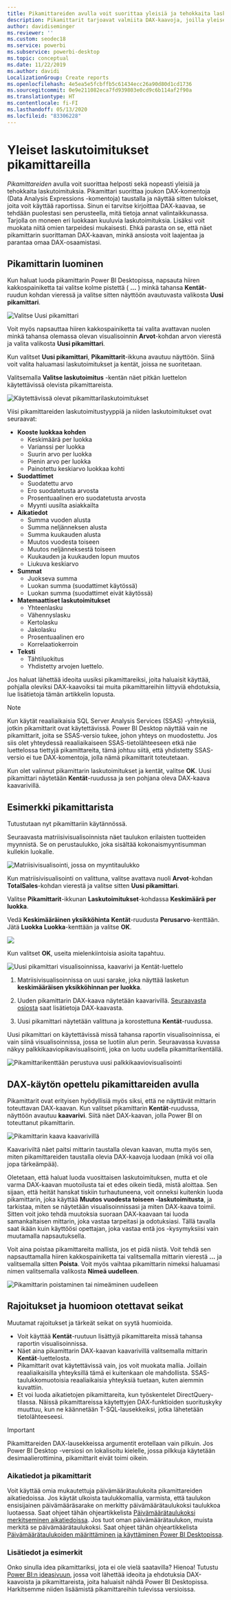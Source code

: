 ```yaml
---
title: Pikamittareiden avulla voit suorittaa yleisiä ja tehokkaita laskutoimituksia
description: Pikamittarit tarjoavat valmiita DAX-kaavoja, joilla yleiset laskutoimitukset onnistuvat nopeasti.
author: davidiseminger
ms.reviewer: ''
ms.custom: seodec18
ms.service: powerbi
ms.subservice: powerbi-desktop
ms.topic: conceptual
ms.date: 11/22/2019
ms.author: davidi
LocalizationGroup: Create reports
ms.openlocfilehash: 4e5ea5e5fcbffb5c61434ecc26a90d80d1cd1736
ms.sourcegitcommit: 0e9e211082eca7fd939803e0cd9c6b114af2f90a
ms.translationtype: HT
ms.contentlocale: fi-FI
ms.lasthandoff: 05/13/2020
ms.locfileid: "83306228"
---
```

# <a name="use-quick-measures-for-common-calculations"></a>Yleiset laskutoimitukset pikamittareilla
*Pikamittareiden* avulla voit suorittaa helposti sekä nopeasti yleisiä ja tehokkaita laskutoimituksia. Pikamittari suorittaa joukon DAX-komentoja (Data Analysis Expressions -komentoja) taustalla ja näyttää sitten tulokset, joita voit käyttää raportissa. Sinun ei tarvitse kirjoittaa DAX-kaavaa, se tehdään puolestasi sen perusteella, mitä tietoja annat valintaikkunassa. Tarjolla on moneen eri luokkaan kuuluvia laskutoimituksia. Lisäksi voit muokata niitä omien tarpeidesi mukaisesti. Ehkä parasta on se, että näet pikamittarin suorittaman DAX-kaavan, minkä ansiosta voit laajentaa ja parantaa omaa DAX-osaamistasi.

## <a name="create-a-quick-measure"></a>Pikamittarin luominen

Kun haluat luoda pikamittarin Power BI Desktopissa, napsauta hiiren kakkospainiketta tai valitse kolme pistettä ( **...** ) minkä tahansa **Kentät**-ruudun kohdan vieressä ja valitse sitten näyttöön avautuvasta valikosta **Uusi pikamittari**. 

![Valitse Uusi pikamittari](media/desktop-quick-measures/quick-measures_01.png)

Voit myös napsauttaa hiiren kakkospainiketta tai valita avattavan nuolen minkä tahansa olemassa olevan visualisoinnin **Arvot**-kohdan arvon vierestä ja valita valikosta **Uusi pikamittari**. 

Kun valitset **Uusi pikamittari**, **Pikamittarit**-ikkuna avautuu näyttöön. Siinä voit valita haluamasi laskutoimitukset ja kentät, joissa ne suoritetaan. 

Valitsemalla **Valitse laskutoimitus** -kentän näet pitkän luettelon käytettävissä olevista pikamittareista. 

![Käytettävissä olevat pikamittarilaskutoimitukset](media/desktop-quick-measures/quick-measures_04.png)

Viisi pikamittareiden laskutoimitustyyppiä ja niiden laskutoimitukset ovat seuraavat:

* **Kooste luokkaa kohden**
  * Keskimäärä per luokka
  * Varianssi per luokka
  * Suurin arvo per luokka
  * Pienin arvo per luokka
  * Painotettu keskiarvo luokkaa kohti
* **Suodattimet**
  * Suodatettu arvo
  * Ero suodatetusta arvosta
  * Prosentuaalinen ero suodatetusta arvosta
  * Myynti uusilta asiakkailta
* **Aikatiedot**
  * Summa vuoden alusta
  * Summa neljänneksen alusta
  * Summa kuukauden alusta
  * Muutos vuodesta toiseen
  * Muutos neljänneksestä toiseen
  * Kuukauden ja kuukauden lopun muutos
  * Liukuva keskiarvo
* **Summat**
  * Juokseva summa
  * Luokan summa (suodattimet käytössä)
  * Luokan summa (suodattimet eivät käytössä)
* **Matemaattiset laskutoimitukset**
  * Yhteenlasku
  * Vähennyslasku
  * Kertolasku
  * Jakolasku
  * Prosentuaalinen ero
  * Korrelaatiokerroin
* **Teksti**
  * Tähtiluokitus
  * Yhdistetty arvojen luettelo.

Jos haluat lähettää ideoita uusiksi pikamittareiksi, joita haluaisit käyttää, pohjalla oleviksi DAX-kaavoiksi tai muita pikamittareihin liittyviä ehdotuksia, lue lisätietoja tämän artikkelin lopusta.

> [!NOTE]
> Kun käytät reaaliaikaisia SQL Server Analysis Services (SSAS) -yhteyksiä, jotkin pikamittarit ovat käytettävissä. Power BI Desktop näyttää vain ne pikamittarit, joita se SSAS-versio tukee, johon yhteys on muodostettu. Jos siis olet yhteydessä reaaliaikaiseen SSAS-tietolähteeseen etkä näe luettelossa tiettyjä pikamittareita, tämä johtuu siitä, että yhdistetty SSAS-versio ei tue DAX-komentoja, jolla nämä pikamittarit toteutetaan.

Kun olet valinnut pikamittarin laskutoimitukset ja kentät, valitse **OK**. Uusi pikamittari näytetään **Kentät**-ruudussa ja sen pohjana oleva DAX-kaava kaavarivillä. 

## <a name="quick-measure-example"></a>Esimerkki pikamittarista
Tutustutaan nyt pikamittariin käytännössä.

Seuraavasta matriisivisualisoinnista näet taulukon erilaisten tuotteiden myynnistä. Se on perustaulukko, joka sisältää kokonaismyyntisumman kullekin luokalle.

![Matriisivisualisointi, jossa on myyntitaulukko](media/desktop-quick-measures/quick-measures_05.png)

Kun matriisivisualisointi on valittuna, valitse avattava nuoli **Arvot**-kohdan **TotalSales**-kohdan vierestä ja valitse sitten **Uusi pikamittari**. 

Valitse **Pikamittarit**-ikkunan **Laskutoimitukset**-kohdassa **Keskimäärä per luokka**. 

Vedä **Keskimääräinen yksikköhinta** **Kentät**-ruudusta **Perusarvo**-kenttään. Jätä **Luokka** **Luokka**-kenttään ja valitse **OK**. 

![](media/desktop-quick-measures/quick-measures_06.png)

Kun valitset **OK**, useita mielenkiintoisia asioita tapahtuu.

![Uusi pikamittari visualisoinnissa, kaavarivi ja Kentät-luettelo](media/desktop-quick-measures/quick-measures_07.png)

1. Matriisivisualisoinnissa on uusi sarake, joka näyttää lasketun **keskimääräisen yksikköhinnan per luokka**.
   
2. Uuden pikamittarin DAX-kaava näytetään kaavarivillä. [Seuraavasta osiosta](#learn-dax-by-using-quick-measures) saat lisätietoja DAX-kaavasta.
   
3. Uusi pikamittari näytetään valittuna ja korostettuna **Kentät**-ruudussa. 

Uusi pikamittari on käytettävissä missä tahansa raportin visualisoinnissa, ei vain siinä visualisoinnissa, jossa se luotiin alun perin. Seuraavassa kuvassa näkyy palkkikaaviopikavisualisointi, joka on luotu uudella pikamittarikentällä.

![Pikamittarikenttään perustuva uusi palkkikaaviovisualisointi](media/desktop-quick-measures/quick-measures_09.png)

## <a name="learn-dax-by-using-quick-measures"></a>DAX-käytön opettelu pikamittareiden avulla
Pikamittarit ovat erityisen hyödyllisiä myös siksi, että ne näyttävät mittarin toteuttavan DAX-kaavan. Kun valitset pikamittarin **Kentät**-ruudussa, näyttöön avautuu **kaavarivi**. Siitä näet DAX-kaavan, jolla Power BI on toteuttanut pikamittarin.

![Pikamittarin kaava kaavarivillä](media/desktop-quick-measures/quick-measures_10.png)

Kaavariviltä näet paitsi mittarin taustalla olevan kaavan, mutta myös sen, miten pikamittareiden taustalla olevia DAX-kaavoja luodaan (mikä voi olla jopa tärkeämpää).

Oletetaan, että haluat luoda vuosittaisen laskutoimituksen, mutta et ole varma DAX-kaavan muotoilusta tai et edes oikein tiedä, mistä aloittaa. Sen sijaan, että heität hanskat tiskiin turhautuneena, voit onneksi kuitenkin luoda pikamittarin, joka käyttää **Muutos vuodesta toiseen -laskutoimitusta**, ja tarkistaa, miten se näytetään visualisoinnissasi ja miten DAX-kaava toimii. Sitten voit joko tehdä muutoksia suoraan DAX-kaavaan tai luoda samankaltaisen mittarin, joka vastaa tarpeitasi ja odotuksiasi. Tällä tavalla saat ikään kuin käyttöösi opettajan, joka vastaa entä jos -kysymyksiisi vain muutamalla napsautuksella. 

Voit aina poistaa pikamittareita mallista, jos et pidä niistä. Voit tehdä sen napsauttamalla hiiren kakkospainiketta tai valitsemalla mittarin vierestä **...** ja valitsemalla sitten **Poista**. Voit myös vaihtaa pikamittarin nimeksi haluamasi nimen valitsemalla valikosta **Nimeä uudelleen**. 

![Pikamittarin poistaminen tai nimeäminen uudelleen](media/desktop-quick-measures/quick-measures_11.png)

## <a name="limitations-and-considerations"></a>Rajoitukset ja huomioon otettavat seikat
Muutamat rajoitukset ja tärkeät seikat on syytä huomioida.

- Voit käyttää **Kentät**-ruutuun lisättyjä pikamittareita missä tahansa raportin visualisoinnissa.
- Näet aina pikamittarin DAX-kaavan kaavarivillä valitsemalla mittarin **Kentät**-luettelosta.
- Pikamittarit ovat käytettävissä vain, jos voit muokata mallia. Joillain reaaliaikaisilla yhteyksillä tämä ei kuitenkaan ole mahdollista. SSAS-taulukkomuotoisia reaaliaikaisia yhteyksiä tuetaan, kuten aiemmin kuvattiin.
- Et voi luoda aikatietojen pikamittareita, kun työskentelet DirectQuery-tilassa. Näissä pikamittareissa käytettyjen DAX-funktioiden suorituskyky muuttuu, kun ne käännetään T-SQL-lausekkeiksi, jotka lähetetään tietolähteeseesi.

> [!IMPORTANT]
> Pikamittareiden DAX-lausekkeissa argumentit erotellaan vain pilkuin. Jos Power BI Desktop -versiosi on lokalisoitu kielelle, jossa pilkkuja käytetään desimaalierottimina, pikamittarit eivät toimi oikein.

### <a name="time-intelligence-and-quick-measures"></a>Aikatiedot ja pikamittarit
Voit käyttää omia mukautettuja päivämäärätaulukoita pikamittareiden aikatiedoissa. Jos käytät ulkoista taulukkomallia, varmista, että taulukon ensisijainen päivämääräsarake on merkitty päivämäärätaulukoksi taulukkoa luotaessa. Saat ohjeet tähän ohjeartikkelista [Päivämäärätaulukoksi merkitseminen aikatiedoissa](https://docs.microsoft.com/sql/analysis-services/tabular-models/specify-mark-as-date-table-for-use-with-time-intelligence-ssas-tabular). Jos tuot oman päivämäärätaulukon, muista merkitä se päivämäärätaulukoksi. Saat ohjeet tähän ohjeartikkelista [Päivämäärätaulukoiden määrittäminen ja käyttäminen Power BI Desktopissa](desktop-date-tables.md).

### <a name="additional-information-and-examples"></a>Lisätiedot ja esimerkit
Onko sinulla idea pikamittariksi, jota ei ole vielä saatavilla? Hienoa! Tutustu [Power BI:n ideasivuun](https://go.microsoft.com/fwlink/?linkid=842906), jossa voit lähettää ideoita ja ehdotuksia DAX-kaavoista ja pikamittareista, joita haluaisit nähdä Power BI Desktopissa. Harkitsemme niiden lisäämistä pikamittareihin tulevissa versioissa.


